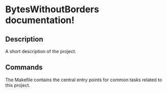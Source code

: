 # BytesWithoutBorders documentation!

## Description

A short description of the project.

## Commands

The Makefile contains the central entry points for common tasks related to this project.

